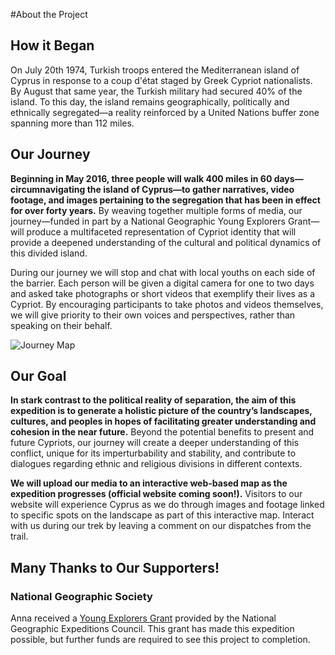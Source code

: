 #About the Project

## How it Began

On July 20th 1974, Turkish troops entered the Mediterranean island of Cyprus in response to a coup d'état staged by Greek Cypriot nationalists. By August that same year, the Turkish military had secured 40% of the island. To this day, the island remains geographically, politically and ethnically segregated—a reality reinforced by a United Nations buffer zone spanning more than 112 miles.

## Our Journey

**Beginning in May 2016, three people will walk 400 miles in 60 days—circumnavigating the island of Cyprus—to gather narratives, video footage, and images pertaining to the segregation that has been in effect for over forty years.** By weaving together multiple forms of media, our journey—funded in part by a National Geographic Young Explorers Grant—will produce a multifaceted representation of Cypriot identity that will provide a deepened understanding of the cultural and political dynamics of this divided island.

During our journey we will stop and chat with local youths on each side of the barrier. Each person will be given a digital camera for one to two days and asked take photographs or short videos that exemplify their lives as a Cypriot. By encouraging participants to take photos and videos themselves, we will give priority to their own voices and perspectives, rather than speaking on their behalf.

![Journey Map]({{site.basurl}}/media/route.png "Journey Map")


## Our Goal

**In stark contrast to the political reality of separation, the aim of this expedition is to generate a holistic picture of the country’s landscapes, cultures, and peoples in hopes of facilitating greater understanding and cohesion in the near future.**  Beyond the potential benefits to present and future Cypriots, our journey will create a deeper understanding of this conflict, unique for its imperturbability and stability, and contribute to dialogues regarding ethnic and religious divisions in different contexts.

**We will upload our media to an interactive web-based map as the expedition progresses (official website coming soon!).** Visitors to our website will experience Cyprus as we do through images and footage linked to specific spots on the landscape as part of this interactive map. Interact with us during our trek by leaving a comment on our dispatches from the trail.

## Many Thanks to Our Supporters!

### National Geographic Society
Anna received a [Young Explorers Grant](http://www.nationalgeographic.com/explorers/grants-programs/young-explorers/) provided by the National Geographic Expeditions Council. This grant has made this expedition possible, but further funds are required to see this project to completion.